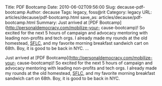 Title: PDF Bootcamp
Date: 2010-06-02T09:56:00
Slug: decause-pdf-bootcamp
Author: decause
Tags: legacy, foss@rit
Category: legacy
URL: articles/decause/pdf-bootcamp.html
save_as: articles/decause/pdf-bootcamp.html
Summary: Just arrived at [PDF Bootcamp](http://personaldemocracy.com/mobilize-your- cause-bootcamp)! So excited for the next 5 hours of campaign and advocacy mentoring with leading non-profits and tech orgs. I already made my rounds at the old homestead, [SFLC](http://softwarefreedom.org), and my favorite morning breakfast sandwich cart on 68th. Boy, it is good to be back in NYC.   ... 

Just arrived at [PDF Bootcamp](http://personaldemocracy.com/mobilize-your-
cause-bootcamp)! So excited for the next 5 hours of campaign and advocacy
mentoring with leading non-profits and tech orgs. I already made my rounds at
the old homestead, [SFLC](http://softwarefreedom.org), and my favorite morning
breakfast sandwich cart on 68th. Boy, it is good to be back in NYC.

